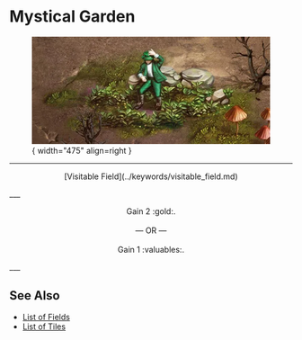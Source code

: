 # Mystical Garden

<figure markdown="span">

![Mystical Garden Map Location](../assets/locations-mystical_garden.webp){ width="475" align=right }

</figure>

___
<p style="text-align: center;" markdown>[Visitable Field](../keywords/visitable_field.md)</p>
___
<p style="text-align: center;" markdown>Gain 2 :gold:.<br><br>— OR —<br><br>Gain 1 :valuables:.</p>
___


## See Also

- [List of Fields](index.md)
- [List of Tiles](../tiles/index.md)
